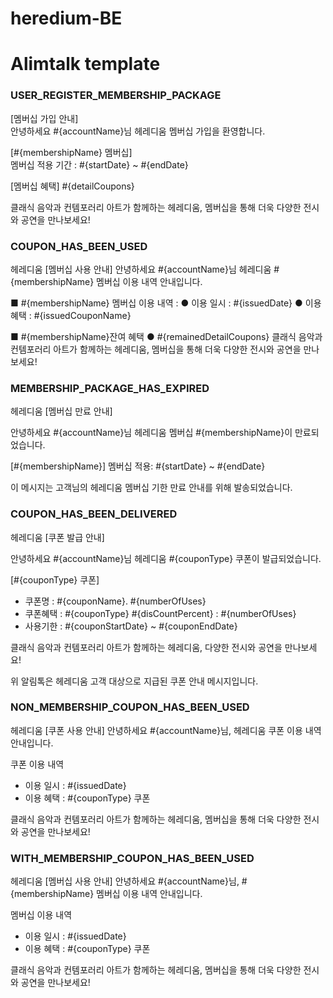 # heredium-BE

# Alimtalk template

### USER_REGISTER_MEMBERSHIP_PACKAGE

[멤버십 가입 안내]  
안녕하세요 #{accountName}님
헤레디움 멤버십 가입을 환영합니다.

[#{membershipName} 멤버십]  
멤버십 적용 기간 : #{startDate} ~ #{endDate}

[멤버십 혜택]
#{detailCoupons}

[//]: # "- 쿠폰명 : #{couponName}"
[//]: # "  할인혜택 : #{couponType}, {#{disCountPercent}%, #{무료}}"
[//]: # "  사용횟수 : {#{numberOfUses}회, #{상시할인}}"

클래식 음악과 컨템포러리 아트가 함께하는 헤레디움, 멤버십을 통해 더욱 다양한 전시와 공연을 만나보세요!

### COUPON_HAS_BEEN_USED

헤레디움
[멤버십 사용 안내] 안녕하세요 #{accountName}님 헤레디움 #{membershipName} 멤버십 이용 내역 안내입니다.

■ #{membershipName} 멤버십 이용 내역 :
● 이용 일시 : #{issuedDate}
● 이용 혜택 : #{issuedCouponName}

■ #{membershipName}잔여 혜택
● #{remainedDetailCoupons}
클래식 음악과 컨템포러리 아트가 함께하는 헤레디움, 멤버십을 통해 더욱 다양한 전시와 공연을 만나보세요!

### MEMBERSHIP_PACKAGE_HAS_EXPIRED

헤레디움 [멤버십 만료 안내]

안녕하세요 #{accountName}님
헤레디움 멤버십 #{membershipName}이 만료되었습니다.

[#{membershipName}] 멤버십 적용: #{startDate} ~ #{endDate}

이 메시지는 고객님의 헤레디움 멤버십 기한 만료 안내를 위해 발송되었습니다.

### COUPON_HAS_BEEN_DELIVERED

헤레디움 [쿠폰 발급 안내]

안녕하세요 #{accountName}님
헤레디움 #{couponType} 쿠폰이 발급되었습니다.

[#{couponType} 쿠폰]

- 쿠폰명 : #{couponName}. #{numberOfUses}
- 쿠폰혜택 : #{couponType} #{disCountPercent} : #{numberOfUses}
- 사용기한 : #{couponStartDate} ~ #{couponEndDate}

클래식 음악과 컨템포러리 아트가 함께하는 헤레디움, 다양한 전시와 공연을 만나보세요!

위 알림톡은 헤레디움 고객 대상으로 지급된 쿠폰 안내 메시지입니다.

### NON_MEMBERSHIP_COUPON_HAS_BEEN_USED

헤레디움
[쿠폰 사용 안내]
안녕하세요 #{accountName}님, 헤레디움 쿠폰 이용 내역 안내입니다.

쿠폰 이용 내역

- 이용 일시 : #{issuedDate}
- 이용 혜택 : #{couponType} 쿠폰

클래식 음악과 컨템포러리 아트가 함께하는 헤레디움, 멤버십을 통해 더욱 다양한 전시와 공연을 만나보세요!

[//]: # "Example:"
[//]: # "헤레디움"
[//]: # "[쿠폰 사용 안내]"
[//]: # "안녕하세요 최용진님, 헤레디움 쿠폰 이용 내역 안내입니다."
[//]: # "쿠폰 이용 내역"
[//]: # "- 이용 일시 : 2024-11-02 18:54"
[//]: # "- 이용 혜택 : 전시 쿠폰"
[//]: # "클래식 음악과 컨템포러리 아트가 함께하는 헤레디움, 멤버십을 통해 더욱 다양한 전시와 공연을 만나보세요!"

### WITH_MEMBERSHIP_COUPON_HAS_BEEN_USED

헤레디움
[멤버십 사용 안내]
안녕하세요 #{accountName}님, #{membershipName} 멤버십 이용 내역 안내입니다.

멤버십 이용 내역

- 이용 일시 : #{issuedDate}
- 이용 혜택 : #{couponType} 쿠폰

클래식 음악과 컨템포러리 아트가 함께하는 헤레디움, 멤버십을 통해 더욱 다양한 전시와 공연을 만나보세요!

[//]: # "Example:"
[//]: # "헤레디움"
[//]: # "[멤버십 사용 안내]"
[//]: # "안녕하세요 최용진님, 헤레디움 오렌지 멤버십 이용 내역 안내입니다."
[//]: # "멤버십 이용 내역"
[//]: # "- 이용 일시 : 2024-11-02 18:54"
[//]: # "- 이용 혜택 : 전시 쿠폰"
[//]: # "클래식 음악과 컨템포러리 아트가 함께하는 헤레디움, 멤버십을 통해 더욱 다양한 전시와 공연을 만나보세요!"
